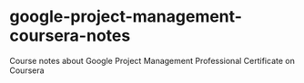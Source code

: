 # google-project-management-coursera-notes
Course notes about Google Project Management Professional Certificate on Coursera
